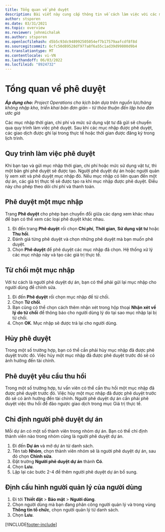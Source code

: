 ```yaml
---
title: Tổng quan về phê duyệt
description: Bài viết này cung cấp thông tin về cách làm việc với các mục phê duyệt trong Project Operations.
author: stsporen
ms.date: 03/31/2021
ms.topic: overview
ms.reviewer: johnmichalak
ms.author: stsporen
ms.openlocfilehash: d5b5c93dc948992505054ef7b17579aafcdf8f8d
ms.sourcegitcommit: 6cfc50d89528df977a8f6a55c1ad39d99800d9b4
ms.translationtype: MT
ms.contentlocale: vi-VN
ms.lasthandoff: 06/03/2022
ms.locfileid: "8924732"
---
```

# <a name="approvals-overview"></a>Tổng quan về phê duyệt

_**Áp dụng cho:** Project Operations cho kịch bản dựa trên nguồn lực/hàng không nhập kho, triển khai bản đơn giản – từ thỏa thuận đến lập hóa đơn ước giá_

Các mục nhập thời gian, chi phí và mức sử dụng vật tư đã gửi sẽ chuyển qua quy trình làm việc phê duyệt. Sau khi các mục nhập được phê duyệt, các giao dịch được ghi lại trong thực tế hoặc thời gian được đăng ký trong lịch trình.

## <a name="approvals-workflow"></a>Quy trình làm việc phê duyệt
Khi bạn tạo và gửi mục nhập thời gian, chi phí hoặc mức sử dụng vật tư, thì một bản ghi phê duyệt sẽ được tạo. Người phê duyệt dự án hoặc người quản lý xem xét và phê duyệt mục nhập đó. Nếu mục nhập có liên quan đến một dự án, các giá trị thực tế sẽ được tạo ra khi mục nhập được phê duyệt. Điều này cho phép theo dõi chi phí và thanh toán.

## <a name="approve-an-entry"></a>Phê duyệt một mục nhập
Trang **Phê duyệt** cho phép bạn chuyển đổi giữa các dạng xem khác nhau để bạn có thể xem các loại phê duyệt khác nhau.
  
1. Đi đến trang **Phê duyệt** rồi chọn **Chi phí**, **Thời gian**, **Sử dụng vật tư** hoặc **Thu hồi**.
2. Đánh giá từng phê duyệt và chọn những phê duyệt mà bạn muốn phê duyệt.
3. Chọn **Phê duyệt** để phê duyệt các mục nhập đã chọn.
Hệ thống xử lý các mục nhập này và tạo các giá trị thực tế.

## <a name="reject-an-entry"></a>Từ chối một mục nhập
Với tư cách là người phê duyệt dự án, bạn có thể phải gửi lại mục nhập cho người dùng để chỉnh sửa.
  
1. Đi đến **Phê duyệt** rồi chọn mục nhập để từ chối. 
2. Chọn **Từ chối**.
3. Bạn cũng có thể chọn cách thêm nhận xét trong hộp thoại **Nhận xét về lý do từ chối** để thông báo cho người dùng lý do tại sao mục nhập lại bị từ chối.
4. Chọn **OK**. Mục nhập sẽ được trả lại cho người dùng.
  
## <a name="cancel-approval"></a>Hủy phê duyệt
Trong một số trường hợp, bạn có thể cần phải hủy mục nhập đã được phê duyệt trước đó. Việc hủy một mục nhập đã được phê duyệt trước đó sẽ có ảnh hưởng đến tài chính. 

## <a name="approving-recall-requests"></a>Phê duyệt yêu cầu thu hồi
Trong một số trường hợp, tư vấn viên có thể cần thu hồi một mục nhập đã được phê duyệt trước đó. Việc hủy một mục nhập đã được phê duyệt trước đó sẽ có ảnh hưởng đến tài chính. Người phê duyệt dự án cần phải phê duyệt việc thu hồi để đảo ngược giao dịch trong mục Giá trị thực tế.

## <a name="specify-project-approvers"></a>Chỉ định người phê duyệt dự án
Mỗi dự án có một số thành viên trong nhóm dự án. Bạn có thể chỉ định thành viên nào trong nhóm cũng là người phê duyệt dự án.

1. Đi đến **Dự án** và mở dự án từ danh sách.
2. Tên tab **Nhóm**, chọn thành viên nhóm sẽ là người phê duyệt dự án, sau đó chọn **Chỉnh sửa**.
3. Đặt trường **Người phê duyệt dự án** thành **Có**.
4. Chọn **Lưu**.
5. Lặp lại các bước 2-4 để thêm người phê duyệt dự án bổ sung.

## <a name="configure-the-users-manager"></a>Định cấu hình người quản lý của người dùng

1. Đi tới **Thiết đặt** > **Bảo mật** > **Người dùng**.
2. Chọn người dùng mà bạn đang phân công người quản lý và trong vùng **Thông tin tổ chức**, chọn người quản lý từ danh sách. 
3. Chọn **Lưu**.




[!INCLUDE[footer-include](../includes/footer-banner.md)]
